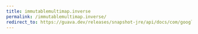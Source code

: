 ```yaml
---
title: immutablemultimap.inverse
permalink: /immutablemultimap.inverse/
redirect_to: https://guava.dev/releases/snapshot-jre/api/docs/com/google/common/collect/ImmutableMultimap.html#inverse--
---
```

